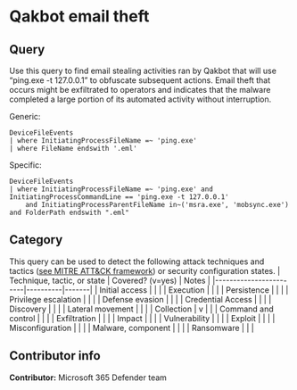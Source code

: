 # Qakbot email theft


## Query
Use this query to find email stealing activities ran by Qakbot that will use “ping.exe -t 127.0.0.1” to obfuscate subsequent actions. Email theft that occurs might be exfiltrated to operators and indicates that the malware completed a large portion of its automated activity without interruption. 

Generic:
```
DeviceFileEvents
| where InitiatingProcessFileName =~ 'ping.exe'
| where FileName endswith '.eml'
```
Specific:
```
DeviceFileEvents
| where InitiatingProcessFileName =~ 'ping.exe' and InitiatingProcessCommandLine == 'ping.exe -t 127.0.0.1'
    and InitiatingProcessParentFileName in~('msra.exe', 'mobsync.exe') and FolderPath endswith ".eml"
```

## Category

This query can be used to detect the following attack techniques and tactics ([see MITRE ATT&CK framework](https://attack.mitre.org/)) or security configuration states.
| Technique, tactic, or state | Covered? (v=yes) | Notes |
|------------------------|----------|-------|
| Initial access |  |  |
| Execution |  |  |
| Persistence |  |  |
| Privilege escalation |  |  |
| Defense evasion |  |  |
| Credential Access |  |  |
| Discovery |  |  |
| Lateral movement |  |  |
| Collection | v |  |
| Command and control |  |  |
| Exfiltration |  |  |
| Impact |  |  |
| Vulnerability |  |  |
| Exploit |  |  |
| Misconfiguration |  |  |
| Malware, component |  |  |
| Ransomware |  |  |

## Contributor info

**Contributor:** Microsoft 365 Defender team
